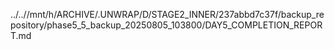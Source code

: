 ../..//mnt/h/ARCHIVE/.UNWRAP/D/STAGE2_INNER/237abbd7c37f/backup_repository/phase5_5_backup_20250805_103800/DAY5_COMPLETION_REPORT.md